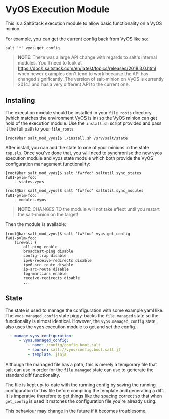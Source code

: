 # VyOS Execution Module

This is a SaltStack execution module to allow basic functionality on a VyOS minion.

For example, you can get the current config back from VyOS like so:

```
salt '*' vyos.get_config
```

> **NOTE**: There was a large API change with regards to salt's internal modules. You'll need to look at https://docs.saltstack.com/en/latest/topics/releases/2018.3.0.html when newer examples don't tend to work because the API has changed significantly. The version of salt-minion on VyOS is currently 2014.1 and has a very different API to the current one.

## Installing

The execution module should be installed in your `file_roots` directory (which matches the environment VyOS is in) so the VyOS minion can get hold of the execution module. Use the `install.sh` script provided and pass it the full path to your `file_roots`

```
[root@bar salt_mod_vyos]$ ./install.sh /srv/salt/state
```

After install, you can add the state to one of your minions in the state `top.sls`. Once you've done that, you will need to synchronise the new vyos execution module and vyos state module which both provide the VyOS configuration management functionality:
```
[root@bar salt_mod_vyos]$ salt 'fw*foo' saltutil.sync_states
fw01-pvlm-foo:
    - states.vyos

[root@bar salt_mod_vyos]$ salt 'fw*foo' saltutil.sync_modules
fw01-pvlm-foo:
    - modules.vyos
```

> **NOTE**: CHANGES TO the module will not take effect until you restart the salt-minion on the target!

Then the module is available:

```
[root@bar salt_mod_vyos]$ salt 'fw*foo' vyos.get_config
fw01-pvlm-foo:
    firewall {
        all-ping enable
        broadcast-ping disable
        config-trap disable
        ipv6-receive-redirects disable
        ipv6-src-route disable
        ip-src-route disable
        log-martians enable
        receive-redirects disable
        ...
```

## State

The state is used to manage the configuration with some example yaml like. The `vyos.managed_config` state piggy-backs the `file.managed` state so the functionality is almost identical. However, the `vyos.managed_config` state also uses the vyos execution module to get and set the config.

```yaml
  - manage_vyos_configuration:
      - vyos.managed_config:
          - name: /config/config.boot.salt
          - source: salt://vyos/config.boot.salt.j2
          - template: jinja
```

Although the managed file has a path, this is merely a temporary file that salt can use in order for the `file.managed` state can use to generate the standard diff functionality.

The file is kept up-to-date with the running config by saving the running configuration to this file before compiling the template and generating a diff. It is imperative therefore to get things like the spacing correct so that when `get_config` is used it matches the configuration file you're already using.

This behaviour may change in the future if it becomes troublesome.

